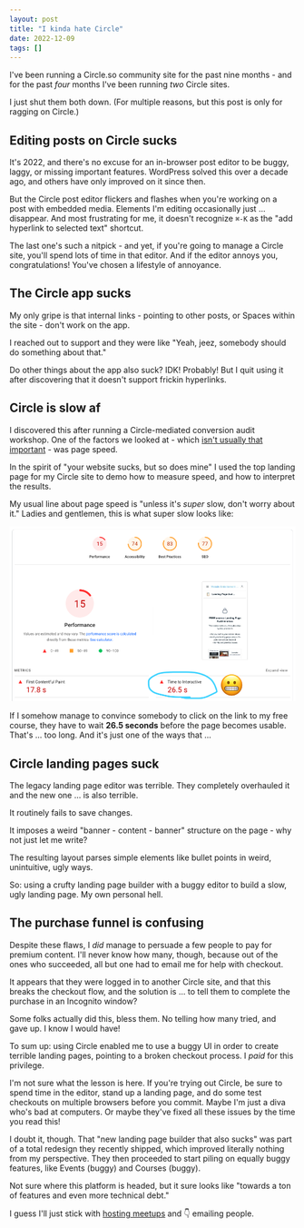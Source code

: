 ```yaml
---
layout: post
title: "I kinda hate Circle"
date: 2022-12-09
tags: []
---
```


I've been running a Circle.so community site for the past nine months - and for the past _four_ months I've been running _two_ Circle sites.

I just shut them both down. (For multiple reasons, but this post is only for ragging on Circle.)

## Editing posts on Circle sucks

It's 2022, and there's no excuse for an in-browser post editor to be buggy, laggy, or missing important features. WordPress solved this over a decade ago, and others have only improved on it since then.

But the Circle post editor flickers and flashes when you're working on a post with embedded media. Elements I'm editing occasionally just ... disappear. And most frustrating for me, it doesn't recognize `⌘-K` as the "add hyperlink to selected text" shortcut.

The last one's such a nitpick - and yet, if you're going to manage a Circle site, you'll spend lots of time in that editor. And if the editor annoys you, congratulations! You've chosen a lifestyle of annoyance.

## The Circle app sucks

My only gripe is that internal links - pointing to other posts, or Spaces within the site - don't work on the app. 

I reached out to support and they were like "Yeah, jeez, somebody should do something about that."

Do other things about the app also suck? IDK! Probably! But I quit using it after discovering that it doesn't support frickin hyperlinks.

## Circle is slow af

I discovered this after running a Circle-mediated conversion audit workshop. One of the factors we looked at - which [isn't usually that important](/when-should-you-actually-care-about-page-speed) - was page speed.

In the spirit of "your website sucks, but so does mine" I used the top landing page for my Circle site to demo how to measure speed, and how to interpret the results.

My usual line about page speed is "unless it's _super_ slow, don't worry about it." Ladies and gentlemen, this is what super slow looks like:

[![screenshot of page speed insights for my landing page](/images/circle-performance.png)](/images/circle-performance.png)

If I somehow manage to convince somebody to click on the link to my free course, they have to wait **26.5 seconds** before the page becomes usable. That's ... too long. And it's just one of the ways that ...

## Circle landing pages suck

The legacy landing page editor was terrible. They completely overhauled it and the new one ... is also terrible.

It routinely fails to save changes. 

It imposes a weird "banner - content - banner" structure on the page - why not just let me write?

The resulting layout parses simple elements like bullet points in weird, unintuitive, ugly ways.

So: using a crufty landing page builder with a buggy editor to build a slow, ugly landing page. My own personal hell.

## The purchase funnel is confusing

Despite these flaws, I _did_ manage to persuade a few people to pay for premium content. I'll never know how many, though, because out of the ones who succeeded, all but one had to email me for help with checkout.

It appears that they were logged in to another Circle site, and that this breaks the checkout flow, and the solution is ... to tell them to complete the purchase in an Incognito window?

Some folks actually did this, bless them. No telling how many tried, and gave up. I know I would have!

To sum up: using Circle enabled me to use a buggy UI in order to create terrible landing pages, pointing to a broken checkout process. I _paid_ for this privilege.

I'm not sure what the lesson is here. If you're trying out Circle, be sure to spend time in the editor, stand up a landing page, and do some test checkouts on multiple browsers before you commit. Maybe I'm just a diva who's bad at computers. Or maybe they've fixed all these issues by the time you read this!

I doubt it, though. That "new landing page builder that also sucks" was part of a total redesign they recently shipped, which improved literally nothing from my perspective. They then proceeded to start piling on equally buggy features, like Events (buggy) and Courses (buggy).

Not sure where this platform is headed, but it sure looks like "towards a ton of features and even more technical debt." 

I guess I'll just stick with [hosting meetups](/meetups) and 👇 emailing people.
